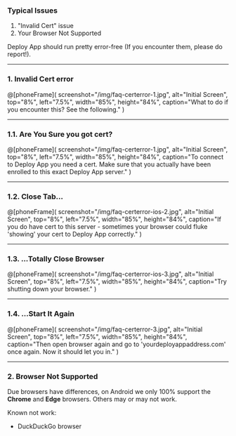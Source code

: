 ### Typical Issues
1. "Invalid Cert" issue
2. Your Browser Not Supported

Deploy App should run pretty error-free (If you encounter them, please do report!).

---

### 1. Invalid Cert error
@[phoneFrame](
  screenshot="/img/faq-certerror-1.jpg",
  alt="Initial Screen",
  top="8%", left="7.5%", width="85%", height="84%",
  caption="What to do if you encounter this? See the following."
)

---

### 1.1. Are You Sure you got cert?
@[phoneFrame](
  screenshot="/img/faq-certerror-1.jpg",
  alt="Initial Screen",
  top="8%", left="7.5%", width="85%", height="84%",
  caption="To connect to Deploy App you need a cert. Make sure that you actually have been enrolled to this exact Deploy App server."
)

---

### 1.2. Close Tab...
@[phoneFrame](
  screenshot="/img/faq-certerror-ios-2.jpg",
  alt="Initial Screen",
  top="8%", left="7.5%", width="85%", height="84%",
  caption="If you do have cert to this server - sometimes your browser could fluke 'showing' your cert to Deploy App correctly." 
)

---

### 1.3. ...Totally Close Browser
@[phoneFrame](
  screenshot="/img/faq-certerror-ios-3.jpg",
  alt="Initial Screen",
  top="8%", left="7.5%", width="85%", height="84%",
  caption="Try shutting down your browser." 
)

---

### 1.4. ...Start It Again
@[phoneFrame](
  screenshot="/img/faq-certerror-3.jpg",
  alt="Initial Screen",
  top="8%", left="7.5%", width="85%", height="84%",
  caption="Then open browser again and go to 'yourdeployappaddress.com' once again. Now it should let you in." 
)

---

### 2. Browser Not Supported
Due browsers have differences, on Android we only 100% support the **Chrome** and **Edge** browsers. Others may or may not work.

Known not work:
- DuckDuckGo browser
  
